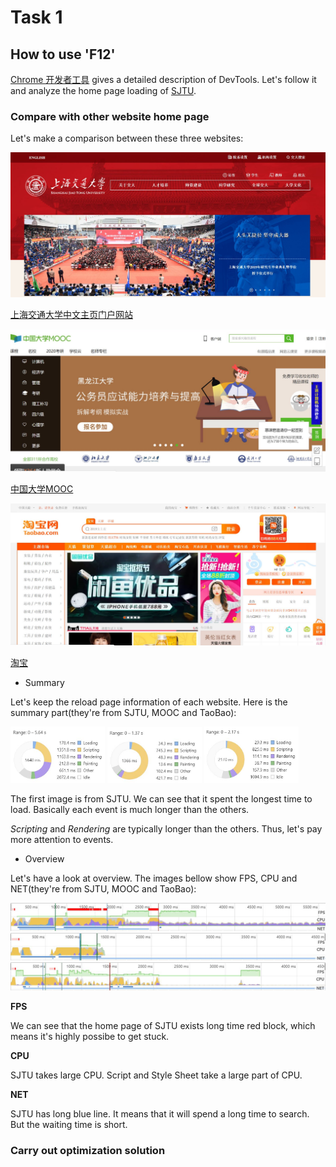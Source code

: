 # Task 1

## How to use 'F12'

[Chrome 开发者工具](<https://developers.google.com/web/tools/chrome-devtools/?hl=zh-cn>) gives a detailed description  of  DevTools.  Let's follow it and analyze the home page loading of [SJTU](<https://www.sjtu.edu.cn/>).

### Compare with other website home page

Let's make a comparison between these three websites:

<img src="home1.jpg">

[上海交通大学中文主页门户网站](https://www.sjtu.edu.cn/)

<img src="home2.jpg">

[中国大学MOOC](https://www.icourse163.org/)

<img src="home3.jpg">

[淘宝](https://www.taobao.com/)

- Summary

Let's keep the reload page information of each website. Here is the summary part(they're from SJTU, MOOC and TaoBao):

<img src="summary1.jpg" width="30%">
<img src="summary2.jpg" width="30%">
<img src="summary3.jpg" width="30%">

The first image is from SJTU. We can see that it spent the longest time to load. Basically each event is much longer than the others.

*Scripting* and *Rendering* are typically longer than the others. Thus, let's pay more attention to events.

- Overview

Let's have a look at overview. The images bellow show FPS, CPU and NET(they're from SJTU, MOOC and TaoBao):

<img src="overview1.jpg">
<img src="overview2.jpg">
<img src="overview3.jpg">

**FPS**

We can see that the home page of SJTU exists long time red block, which means it's highly possibe to get stuck.

**CPU**

SJTU takes large CPU. Script and Style Sheet take a large part of CPU.

**NET**

SJTU has long blue line. It means that it will spend a long time to search. But the waiting time is short.




### Carry out optimization solution



